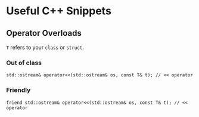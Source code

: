 # Useful C++ Snippets


## Operator Overloads

`T` refers to your `class` or `struct`.

### Out of class

    std::ostream& operator<<(std::ostream& os, const T& t); // << operator

### Friendly

    friend std::ostream& operator<<(std::ostream& os, const T& t); // << operator
